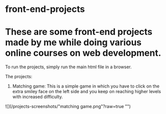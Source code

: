 # front-end-projects
# These are some front-end projects made by me while doing various online courses on web development.
To run the projects, simply run the main html file in a browser.


The projects: 
1. Matching game: This is a simple game in which you have to click on the extra smiley face on the left side and you keep on reaching higher levels with increased difficulty.

![](/projects-screenshots/"matching game.png"?raw=true "")
